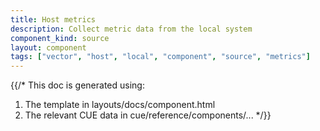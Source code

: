 ```yaml
---
title: Host metrics
description: Collect metric data from the local system
component_kind: source
layout: component
tags: ["vector", "host", "local", "component", "source", "metrics"]
---
```


{{/*
This doc is generated using:

1. The template in layouts/docs/component.html
2. The relevant CUE data in cue/reference/components/...
*/}}
